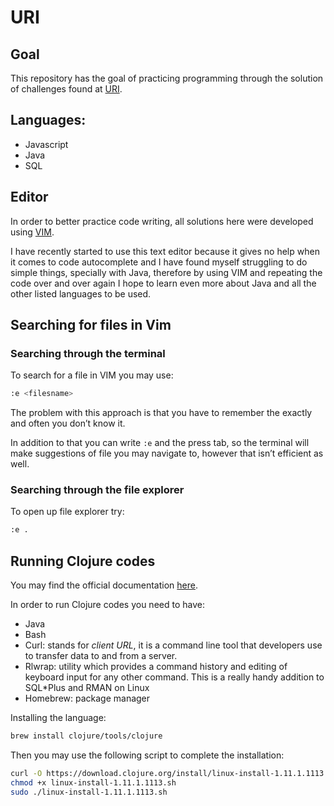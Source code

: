 # URI

## Goal

This repository has the goal of practicing programming through the solution of challenges found at [URI](https://www.beecrowd.com.br/judge/pt).

## Languages:

- Javascript
- Java
- SQL

## Editor

In order to better practice code writing, all solutions here were developed using [VIM](https://www.vim.org/download.php).

I have recently started to use this text editor because it gives no help when it comes to code autocomplete and I have found myself struggling to do simple things, specially with Java, therefore by using VIM and repeating the code over and over again I hope to learn even more about Java and all the other listed languages to be used.

## Searching for files in Vim

### Searching through the terminal

To search for a file in VIM you may use:

```bash
:e <filesname>
```

The problem with this approach is that you have to remember the exactly and often you don’t know it.

In addition to that you can write `:e` and the press tab, so the terminal will make suggestions of file you may navigate to, however that isn’t efficient as well.

### Searching through the file explorer

To open up file explorer try:

```bash
:e .
```

## Running Clojure codes

You may find the official documentation [here](https://clojure.org/guides/install_clojure#brew).

In order to run Clojure codes you need to have:

- Java
- Bash
- Curl: stands for *client URL*, it is a command line tool that developers use to transfer data to and from a server.
- Rlwrap: utility which provides a command history and editing of keyboard input for any other command. This is a really handy addition to SQL*Plus and RMAN on Linux
- Homebrew: package manager

Installing the language:

```bash
brew install clojure/tools/clojure
```

Then you may use the following script to complete the installation:

```bash
curl -O https://download.clojure.org/install/linux-install-1.11.1.1113.sh
chmod +x linux-install-1.11.1.1113.sh
sudo ./linux-install-1.11.1.1113.sh
```
